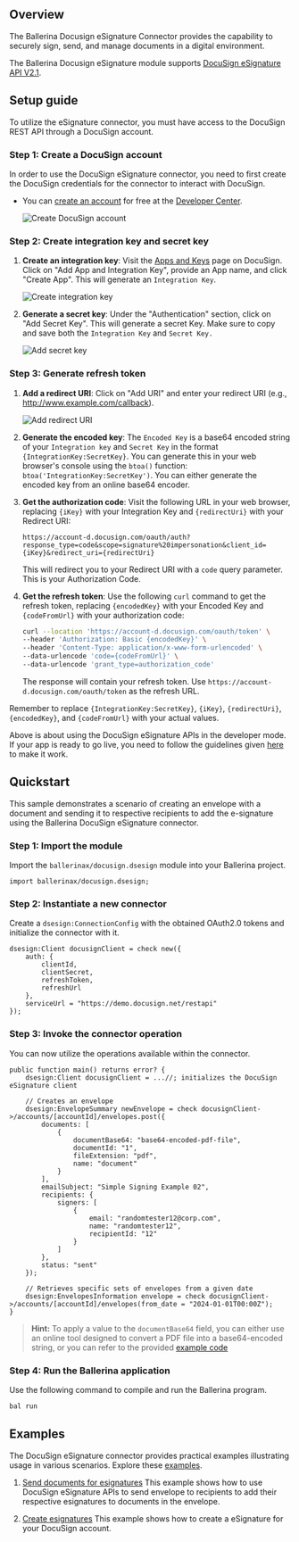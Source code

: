 ## Overview

The Ballerina Docusign eSignature Connector provides the capability to securely sign, send, and manage documents in a digital environment.

The Ballerina Docusign eSignature module supports [DocuSign eSignature API V2.1](https://github.com/docusign/OpenAPI-Specifications/blob/master/esignature.rest.swagger-v2.1.json).

## Setup guide

To utilize the eSignature connector, you must have access to the DocuSign REST API through a DocuSign account.

### Step 1: Create a DocuSign account

In order to use the DocuSign eSignature connector, you need to first create the DocuSign credentials for the connector to interact with DocuSign.

* You can [create an account](https://go.docusign.com/o/sandbox/) for free at the [Developer Center](https://developers.docusign.com/).

    ![Create DocuSign account](https://raw.githubusercontent.com/ballerina-platform/module-ballerinax-docusign/main/ballerina/resources/create-account.png)

### Step 2: Create integration key and secret key

1. **Create an integration key**: Visit the [Apps and Keys](https://admindemo.docusign.com/apps-and-keys) page on DocuSign. Click on "Add App and Integration Key", provide an App name, and click "Create App". This will generate an `Integration Key`.

    ![Create integration key](https://raw.githubusercontent.com/ballerina-platform/module-ballerinax-docusign/main/ballerina/resources/app-and-integration-key.png)

2. **Generate a secret key**: Under the "Authentication" section, click on "Add Secret Key". This will generate a secret Key. Make sure to copy and save both the `Integration Key` and `Secret Key.`

    ![Add secret key](https://raw.githubusercontent.com/ballerina-platform/module-ballerinax-docusign/main/ballerina/resources/add-secret-key.png)

### Step 3: Generate refresh token

1. **Add a redirect URI**: Click on "Add URI" and enter your redirect URI (e.g., <http://www.example.com/callback>).

    ![Add redirect URI](https://raw.githubusercontent.com/ballerina-platform/module-ballerinax-docusign/main/ballerina/resources/add-redirect-uri.png)

2. **Generate the encoded key**: The `Encoded Key` is a base64 encoded string of your `Integration key` and `Secret Key` in the format `{IntegrationKey:SecretKey}`. You can generate this in your web browser's console using the `btoa()` function: `btoa('IntegrationKey:SecretKey')`. You can either generate the encoded key from an online base64 encoder.

3. **Get the authorization code**: Visit the following URL in your web browser, replacing `{iKey}` with your Integration Key and `{redirectUri}` with your Redirect URI:

    ```url
    https://account-d.docusign.com/oauth/auth?response_type=code&scope=signature%20impersonation&client_id={iKey}&redirect_uri={redirectUri}
    ```

    This will redirect you to your Redirect URI with a `code` query parameter. This is your Authorization Code.

4. **Get the refresh token**: Use the following `curl` command to get the refresh token, replacing `{encodedKey}` with your Encoded Key and `{codeFromUrl}` with your authorization code:

    ```bash
    curl --location 'https://account-d.docusign.com/oauth/token' \
    --header 'Authorization: Basic {encodedKey}' \
    --header 'Content-Type: application/x-www-form-urlencoded' \
    --data-urlencode 'code={codeFromUrl}' \
    --data-urlencode 'grant_type=authorization_code'
    ```

    The response will contain your refresh token. Use `https://account-d.docusign.com/oauth/token` as the refresh URL.

Remember to replace `{IntegrationKey:SecretKey}`, `{iKey}`, `{redirectUri}`, `{encodedKey}`, and `{codeFromUrl}` with your actual values.

Above is about using the DocuSign eSignature APIs in the developer mode. If your app is ready to go live, you need to follow the guidelines given [here](https://developers.docusign.com/docs/esign-rest-api/go-live/) to make it work.

## Quickstart

This sample demonstrates a scenario of creating an envelope with a document and sending it to respective recipients to add the e-signature using the Ballerina DocuSign eSignature connector.

### Step 1: Import the module

Import the `ballerinax/docusign.dsesign` module into your Ballerina project.

```ballerina
import ballerinax/docusign.dsesign;
```

### Step 2: Instantiate a new connector

Create a `dsesign:ConnectionConfig` with the obtained OAuth2.0 tokens and initialize the connector with it.

```ballerina
dsesign:Client docusignClient = check new({
    auth: {
        clientId,
        clientSecret,
        refreshToken,
        refreshUrl
    },
    serviceUrl = "https://demo.docusign.net/restapi"
});
```

### Step 3: Invoke the connector operation

You can now utilize the operations available within the connector.

```ballerina
public function main() returns error? {
    dsesign:Client docusignClient = ...//; initializes the DocuSign eSignature client

    // Creates an envelope
    dsesign:EnvelopeSummary newEnvelope = check docusignClient->/accounts/[accountId]/envelopes.post({
        documents: [
            {
                documentBase64: "base64-encoded-pdf-file",
                documentId: "1",
                fileExtension: "pdf",
                name: "document"
            }
        ],
        emailSubject: "Simple Signing Example 02",
        recipients: {
            signers: [
                {
                    email: "randomtester12@corp.com",
                    name: "randomtester12",
                    recipientId: "12"
                }
            ]
        },
        status: "sent"
    });

    // Retrieves specific sets of envelopes from a given date
    dsesign:EnvelopesInformation envelope = check docusignClient->/accounts/[accountId]/envelopes(from_date = "2024-01-01T00:00Z");
}
```

>**Hint:** To apply a value to the `documentBase64` field, you can either use an online tool designed to convert a PDF file into a base64-encoded string, or you can refer to the provided [example code](https://github.com/ballerina-platform/module-ballerinax-docusign.dsesign/blob/main/examples/send-documents-for-esignatures/main.bal#L36)

### Step 4: Run the Ballerina application

Use the following command to compile and run the Ballerina program.

```bash
bal run
```

## Examples

The DocuSign eSignature connector provides practical examples illustrating usage in various scenarios. Explore these [examples](https://github.com/ballerina-platform/module-ballerinax-docusign.dsesign/tree/main/examples).

1. [Send documents for esignatures](https://github.com/ballerina-platform/module-ballerinax-docusign.dsesign/tree/main/examples/send-documents-for-esignatures)
    This example shows how to use DocuSign eSignature APIs to send envelope to recipients to add their respective esignatures to documents in the envelope.

2. [Create esignatures](https://github.com/ballerina-platform/module-ballerinax-docusign.dsesign/tree/main/examples/create-digital-signatures)
    This example shows how to create a eSignature for your DocuSign account.
